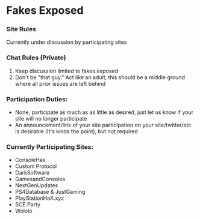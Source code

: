 # Fakes Exposed

### Site Rules
Currently under discussion by participating sites

### Chat Rules (Private)
1. Keep discussion limited to fakes.exposed
2. Don't be "that guy." Act like an adult, this should be a middle ground where all prior issues are left behind

### Participation Duties:
- None, participate as much as as little as desired, just let us know if your site will no longer participate
- An announcement/link of your site participation on your site/twitter/etc is desirable (It's kinda the point), but not required

### Currently Participating Sites:
- ConsoleHax
- Custom Protocol
- DarkSoftware
- GamesandConsoles
- NextGenUpdates
- PS4Database & JustGaming
- PlayStationHaX.xyz
- SCE.Party
- Wololo
